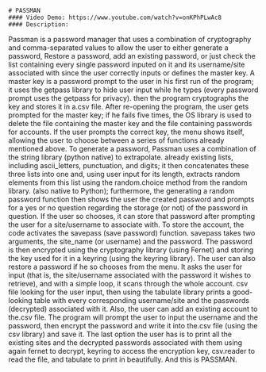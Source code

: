     # PASSMAN
    #### Video Demo: https://www.youtube.com/watch?v=onKPhPLwAc8
    #### Description:
Passman is a password manager that uses a combination of cryptography and comma-separated values to allow the user to either generate a password,
Restore a password, add an existing password, or just check the list containing every single password inputed on it and its username/site associated with since the user correctly inputs or defines the master key.
    A master key is a password prompt to the user in his first run of the program; it uses the getpass library to hide user input while he types (every password prompt uses the getpass for privacy). then the program cryptographs the
key and stores it in a.csv file. After re-opening the program, the user gets prompted for the master key; if he fails five times, the OS library is used to delete the file containing the master key and the file containing passwords for accounts.
    If the user prompts the correct key, the menu shows itself, allowing the user to choose between a series of functions already mentioned above. To generate a password, Passman uses a combination of the string library (python native) to extrapolate.
already existing lists, including ascii_letters, punctuation, and digits; it then concatenates these three lists into one and, using user input for its length, extracts random elements from this list using the random.choice method from the random library.
(also native to Python); furthermore, the generating a random password function then shows the user the created password and prompts for a yes or no question regarding the storage (or not) of the password in question.
    If the user so chooses, it can store that password after prompting the user for a site/username to associate with.
To store the account, the code activates the savepass (save password) function. savepass takes two arguments, the site_name (or username) and the password. The password is then encrypted using the cryptography library (using Fernet) and storing the key used for it in a keyring (using the keyring library).
    The user can also restore a password if he so chooses from the menu. It asks the user for input (that is, the site/username associated with the password it wishes to retrieve), and with a simple loop, it scans through the whole account. csv file looking for the user input,
then using the tabulate library prints a good-looking table with every corresponding username/site and the passwords (decrypted) associated with it.
    Also, the user can add an existing account to the.csv file. The program will prompt the user to input the username and the password, then encrypt the password and write it into the.csv file (using the csv library) and save it.
    The last option the user has is to print all the existing sites and the decrypted passwords associated with them using again fernet to decrypt, keyring to access the encryption key, csv.reader to read the file, and tabulate to print in beautifully.
And this is PASSMAN.
